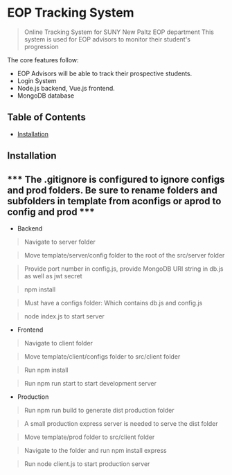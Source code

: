 # EOP Tracking System
> Online Tracking System for SUNY New Paltz EOP department
> This system is used for EOP advisors to monitor their student's progression

The core features follow:
- EOP Advisors will be able to track their prospective students.
- Login System
- Node.js backend, Vue.js frontend.
- MongoDB database



## Table of Contents


- [Installation](#installation)





## Installation

## *** The .gitignore is configured to ignore configs and prod folders. Be sure to rename folders and subfolders in template from aconfigs or aprod to config and prod ***

- Backend
> Navigate to server folder

> Move template/server/config folder to the root of the src/server folder

> Provide port number in config.js, provide MongoDB URI string in db.js as well as jwt secret 

> npm install

> Must have a configs folder: Which contains db.js and config.js

> node index.js to start server

- Frontend
> Navigate to client folder

> Move template/client/configs folder to src/client folder

> Run npm install

> Run npm run start to start development server


- Production
> Run npm run build to generate dist production folder

> A small production express server is needed to serve the dist folder

> Move template/prod folder to src/client folder

> Navigate to the folder and run npm install express

> Run node client.js to start production server

